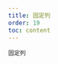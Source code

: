 ```yaml
---
title: 固定列
order: 19
toc: content
---
```


<code src='../examples/FixedColumn.tsx' description="横向内容过多时，可选择固定列。固定列需要使用`fixed`属性，它接受 `left` | `right`，表示左边固定还是右边固定。">固定列</code>
